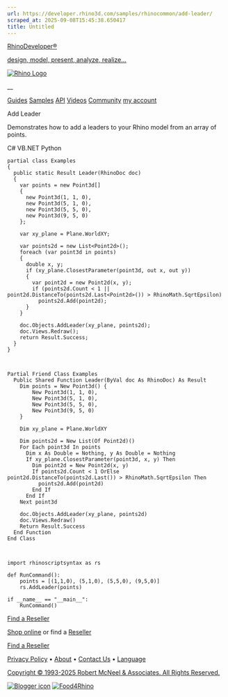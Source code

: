 ```yaml
---
url: https://developer.rhino3d.com/samples/rhinocommon/add-leader/
scraped_at: 2025-09-08T15:45:38.650417
title: Untitled
---
```


[RhinoDeveloper®](/)

[design, model, present, analyze, realize...](/)

[![Rhino Logo](https://developer.rhino3d.com/images/rhinodevlogo.png)](/)

__

[Guides](https://developer.rhino3d.com/guides)
[Samples](https://developer.rhino3d.com/samples)
[API](https://developer.rhino3d.com/api)
[Videos](https://developer.rhino3d.com/videos)
[Community](https://discourse.mcneel.com/c/rhino-developer) [my account
](https://www.rhino3d.com/my-account/ "Manage your account, licenses, and
teams")

Add Leader

Demonstrates how to add a leaders to your Rhino model from an array of points.

C# VB.NET Python

    
    
    partial class Examples
    {
      public static Result Leader(RhinoDoc doc)
      {
        var points = new Point3d[]
        {
          new Point3d(1, 1, 0),
          new Point3d(5, 1, 0),
          new Point3d(5, 5, 0),
          new Point3d(9, 5, 0)
        };
    
        var xy_plane = Plane.WorldXY;
    
        var points2d = new List<Point2d>();
        foreach (var point3d in points)
        {
          double x, y;
          if (xy_plane.ClosestParameter(point3d, out x, out y))
          {
            var point2d = new Point2d(x, y);
            if (points2d.Count < 1 || point2d.DistanceTo(points2d.Last<Point2d>()) > RhinoMath.SqrtEpsilon)
              points2d.Add(point2d);
          }
        }
    
        doc.Objects.AddLeader(xy_plane, points2d);
        doc.Views.Redraw();
        return Result.Success;
      }
    }
    
    
    
    Partial Friend Class Examples
      Public Shared Function Leader(ByVal doc As RhinoDoc) As Result
    	Dim points = New Point3d() {
    		New Point3d(1, 1, 0),
    		New Point3d(5, 1, 0),
    		New Point3d(5, 5, 0),
    		New Point3d(9, 5, 0)
    	}
    
    	Dim xy_plane = Plane.WorldXY
    
    	Dim points2d = New List(Of Point2d)()
    	For Each point3d In points
    	  Dim x As Double = Nothing, y As Double = Nothing
    	  If xy_plane.ClosestParameter(point3d, x, y) Then
    		Dim point2d = New Point2d(x, y)
    		If points2d.Count < 1 OrElse point2d.DistanceTo(points2d.Last()) > RhinoMath.SqrtEpsilon Then
    		  points2d.Add(point2d)
    		End If
    	  End If
    	Next point3d
    
    	doc.Objects.AddLeader(xy_plane, points2d)
    	doc.Views.Redraw()
    	Return Result.Success
      End Function
    End Class
    
    
    
    import rhinoscriptsyntax as rs
    
    def RunCommand():
        points = [(1,1,0), (5,1,0), (5,5,0), (9,5,0)]
        rs.AddLeader(points)
    
    if __name__ == "__main__":
        RunCommand()
    

  

[Find a Reseller](https://www.rhino3d.com/sales)

[Shop online](https://www.rhino3d.com/store) or find a
[Reseller](https://www.rhino3d.com/sales)

[Find a Reseller](https://www.rhino3d.com/sales)

[Privacy Policy](https://www.rhino3d.com/privacy) •
[About](https://www.rhino3d.com/mcneel/about) • [Contact
Us](https://www.rhino3d.com/mcneel/contact) • [
Language](https://www.rhino3d.com/language "Change to a different region or
language")

[Copyright © 1993-2025 Robert McNeel & Associates. All Rights
Reserved.](https://www.rhino3d.com/mcneel/about)

[](https://www.facebook.com/McNeelRhinoceros/)
[](https://twitter.com/bobmcneel) [](https://www.linkedin.com/groups/75313/)
[](https://www.youtube.com/user/RhinoGuide/videos) [](https://vimeo.com/rhino)
[![Blogger
icon](https://developer.rhino3d.com/images/blogger.svg)](http://blog.rhino3d.com/)
[![Food4Rhino](https://developer.rhino3d.com/images/f4r_icon_01.svg)](https://www.food4rhino.com)

